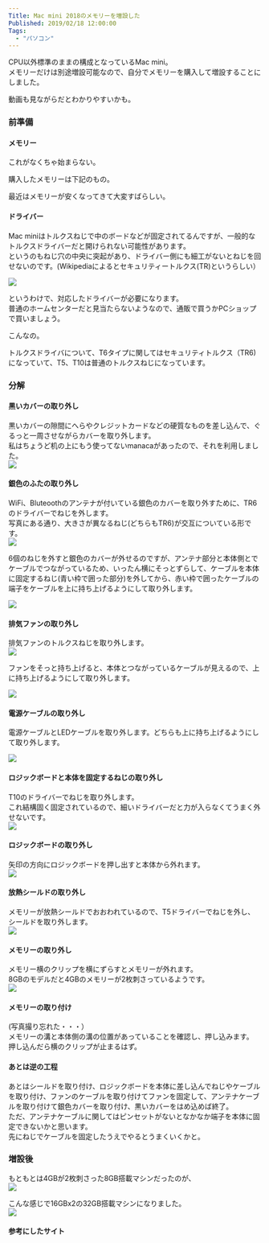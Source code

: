 ```yaml
---
Title: Mac mini 2018のメモリーを増設した
Published: 2019/02/18 12:00:00
Tags:
  - "パソコン"
---
```

CPU以外標準のままの構成となっているMac mini。  
メモリーだけは別途増設可能なので、自分でメモリーを購入して増設することにしました。  


<?# OEmbed "https://blog.hitsujin.jp/entry/2019/02/07/135437" /?>




動画も見ながらだとわかりやすいかも。  


<?# OEmbed "https://www.youtube.com/watch?v=2UrSLnnMyeg" /?>



### 前準備  

#### メモリー  
これがなくちゃ始まらない。  

購入したメモリーは下記のもの。  

<?# AmazonAffiliate B01BGZEVHU /?>

最近はメモリーが安くなってきて大変すばらしい。  

#### ドライバー  
Mac miniはトルクスねじで中のボードなどが固定されてるんですが、一般的なトルクスドライバーだと開けられない可能性があります。  
というのもねじ穴の中央に突起があり、ドライバー側にも細工がないとねじを回せないのです。(Wikipediaによるとセキュリティートルクス(TR)というらしい）    

![](20190217233318.png) 

というわけで、対応したドライバーが必要になります。  
普通のホームセンターだと見当たらないようなので、通販で買うかPCショップで買いましょう。  

こんなの。  

<?# AmazonAffiliate B01FU0URFW /?>


<?# AmazonAffiliate B077MH1D84 /?>

トルクスドライバについて、T6タイプに関してはセキュリティトルクス（TR6)になっていて、T5、T10は普通のトルクスねじになっています。  

### 分解 

#### 黒いカバーの取り外し  

黒いカバーの隙間にへらやクレジットカードなどの硬質なものを差し込んで、ぐるっと一周させながらカバーを取り外します。  
私はちょうど机の上にもう使ってないmanacaがあったので、それを利用しました。  
![](20190217163812.jpg) 

#### 銀色のふたの取り外し  
WiFi、Bluteoothのアンテナが付いている銀色のカバーを取り外すために、TR6のドライバーでねじを外します。  
写真にある通り、大きさが異なるねじ(どちらもTR6)が交互についている形です。  
![](20190217163854.jpg) 

6個のねじを外すと銀色のカバーが外せるのですが、アンテナ部分と本体側とでケーブルでつながっているため、いったん横にそっとずらして、ケーブルを本体に固定するねじ(青い枠で囲った部分)を外してから、赤い枠で囲ったケーブルの端子をケーブルを上に持ち上げるようにして取り外します。  

![](20190217233505.png) 

#### 排気ファンの取り外し  
排気ファンのトルクスねじを取り外します。  
![](20190217233805.png) 

ファンをそっと持ち上げると、本体とつながっているケーブルが見えるので、上に持ち上げるようにして取り外します。  

![](20190217233920.png) 

#### 電源ケーブルの取り外し  
電源ケーブルとLEDケーブルを取り外します。どちらも上に持ち上げるようにして取り外します。  

![](20190217234211.png) 

#### ロジックボードと本体を固定するねじの取り外し  
T10のドライバーでねじを取り外します。  
これ結構固く固定されているので、細いドライバーだと力が入らなくてうまく外せないです。  
![](20190217234349.png) 

#### ロジックボードの取り外し  
矢印の方向にロジックボードを押し出すと本体から外れます。  
![](20190217234508.png) 

#### 放熱シールドの取り外し  
メモリーが放熱シールドでおおわれているので、T5ドライバーでねじを外し、シールドを取り外します。  
![](20190217234611.png) 

#### メモリーの取り外し  
メモリー横のクリップを横にずらすとメモリーが外れます。  
8GBのモデルだと4GBのメモリーが2枚刺さっているようです。  
![](20190217234808.png) 

#### メモリーの取り付け  
(写真撮り忘れた・・・）  
メモリーの溝と本体側の溝の位置があっていることを確認し、押し込みます。  
押し込んだら横のクリップが止まるはず。  

#### あとは逆の工程  
あとはシールドを取り付け、ロジックボードを本体に差し込んでねじやケーブルを取り付け、ファンのケーブルを取り付けてファンを固定して、アンテナケーブルを取り付けて銀色カバーを取り付け、黒いカバーをはめ込めば終了。  
ただ、アンテナケーブルに関してはピンセットがないとなかなか端子を本体に固定できないかと思います。  
先にねじでケーブルを固定したうえでやるとうまくいくかと。  

### 増設後  
もともとは4GBが2枚刺さった8GB搭載マシンだったのが、  
![](20190217235230.png) 

こんな感じで16GBx2の32GB搭載マシンになりました。  
![](20190217235247.png) 

#### 参考にしたサイト  

<?# OEmbed "https://pcmanabu.com/mac-mini-2018-memory-replacement/" /?>

<?# OEmbed "https://syobon.jp/blog/2018/11/09/how-to-upgrade-ram-mac-mini-2018/" /?>


